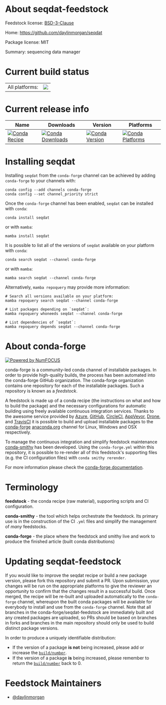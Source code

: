 About seqdat-feedstock
======================

Feedstock license: [BSD-3-Clause](https://github.com/conda-forge/seqdat-feedstock/blob/main/LICENSE.txt)

Home: https://github.com/daylinmorgan/seqdat

Package license: MIT

Summary: sequencing data manager

Current build status
====================


<table><tr><td>All platforms:</td>
    <td>
      <a href="https://dev.azure.com/conda-forge/feedstock-builds/_build/latest?definitionId=14571&branchName=main">
        <img src="https://dev.azure.com/conda-forge/feedstock-builds/_apis/build/status/seqdat-feedstock?branchName=main">
      </a>
    </td>
  </tr>
</table>

Current release info
====================

| Name | Downloads | Version | Platforms |
| --- | --- | --- | --- |
| [![Conda Recipe](https://img.shields.io/badge/recipe-seqdat-green.svg)](https://anaconda.org/conda-forge/seqdat) | [![Conda Downloads](https://img.shields.io/conda/dn/conda-forge/seqdat.svg)](https://anaconda.org/conda-forge/seqdat) | [![Conda Version](https://img.shields.io/conda/vn/conda-forge/seqdat.svg)](https://anaconda.org/conda-forge/seqdat) | [![Conda Platforms](https://img.shields.io/conda/pn/conda-forge/seqdat.svg)](https://anaconda.org/conda-forge/seqdat) |

Installing seqdat
=================

Installing `seqdat` from the `conda-forge` channel can be achieved by adding `conda-forge` to your channels with:

```
conda config --add channels conda-forge
conda config --set channel_priority strict
```

Once the `conda-forge` channel has been enabled, `seqdat` can be installed with `conda`:

```
conda install seqdat
```

or with `mamba`:

```
mamba install seqdat
```

It is possible to list all of the versions of `seqdat` available on your platform with `conda`:

```
conda search seqdat --channel conda-forge
```

or with `mamba`:

```
mamba search seqdat --channel conda-forge
```

Alternatively, `mamba repoquery` may provide more information:

```
# Search all versions available on your platform:
mamba repoquery search seqdat --channel conda-forge

# List packages depending on `seqdat`:
mamba repoquery whoneeds seqdat --channel conda-forge

# List dependencies of `seqdat`:
mamba repoquery depends seqdat --channel conda-forge
```


About conda-forge
=================

[![Powered by
NumFOCUS](https://img.shields.io/badge/powered%20by-NumFOCUS-orange.svg?style=flat&colorA=E1523D&colorB=007D8A)](https://numfocus.org)

conda-forge is a community-led conda channel of installable packages.
In order to provide high-quality builds, the process has been automated into the
conda-forge GitHub organization. The conda-forge organization contains one repository
for each of the installable packages. Such a repository is known as a *feedstock*.

A feedstock is made up of a conda recipe (the instructions on what and how to build
the package) and the necessary configurations for automatic building using freely
available continuous integration services. Thanks to the awesome service provided by
[Azure](https://azure.microsoft.com/en-us/services/devops/), [GitHub](https://github.com/),
[CircleCI](https://circleci.com/), [AppVeyor](https://www.appveyor.com/),
[Drone](https://cloud.drone.io/welcome), and [TravisCI](https://travis-ci.com/)
it is possible to build and upload installable packages to the
[conda-forge](https://anaconda.org/conda-forge) [anaconda.org](https://anaconda.org/)
channel for Linux, Windows and OSX respectively.

To manage the continuous integration and simplify feedstock maintenance
[conda-smithy](https://github.com/conda-forge/conda-smithy) has been developed.
Using the ``conda-forge.yml`` within this repository, it is possible to re-render all of
this feedstock's supporting files (e.g. the CI configuration files) with ``conda smithy rerender``.

For more information please check the [conda-forge documentation](https://conda-forge.org/docs/).

Terminology
===========

**feedstock** - the conda recipe (raw material), supporting scripts and CI configuration.

**conda-smithy** - the tool which helps orchestrate the feedstock.
                   Its primary use is in the construction of the CI ``.yml`` files
                   and simplify the management of *many* feedstocks.

**conda-forge** - the place where the feedstock and smithy live and work to
                  produce the finished article (built conda distributions)


Updating seqdat-feedstock
=========================

If you would like to improve the seqdat recipe or build a new
package version, please fork this repository and submit a PR. Upon submission,
your changes will be run on the appropriate platforms to give the reviewer an
opportunity to confirm that the changes result in a successful build. Once
merged, the recipe will be re-built and uploaded automatically to the
`conda-forge` channel, whereupon the built conda packages will be available for
everybody to install and use from the `conda-forge` channel.
Note that all branches in the conda-forge/seqdat-feedstock are
immediately built and any created packages are uploaded, so PRs should be based
on branches in forks and branches in the main repository should only be used to
build distinct package versions.

In order to produce a uniquely identifiable distribution:
 * If the version of a package **is not** being increased, please add or increase
   the [``build/number``](https://docs.conda.io/projects/conda-build/en/latest/resources/define-metadata.html#build-number-and-string).
 * If the version of a package **is** being increased, please remember to return
   the [``build/number``](https://docs.conda.io/projects/conda-build/en/latest/resources/define-metadata.html#build-number-and-string)
   back to 0.

Feedstock Maintainers
=====================

* [@daylinmorgan](https://github.com/daylinmorgan/)

